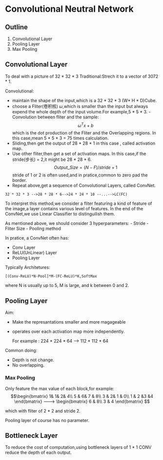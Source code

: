 # Convolutional Neutral Network

## Outline

1. Convolutional Layer
2. Pooling Layer
3. Max Pooling


## Convolutional Layer
To deal with a picture of 32 * 32 * 3
Traditional:Strech it to a vector of 3072 * 1.

Convolutional:
   - maintain the shape of the input,which is a 32 * 32 * 3 (W* H * D)Cube.
   - choose a Fliter(卷积核) $\omega$,which is smaller than the input but always expend the whole depth of the input volume.For example,5 * 5 * 3.
   -Convolution between fliter and the sample:$$\omega^T x +b$$
    which is the dot production of the Fliter and the Overlapping regions. In this case,mean 5 * 5 * 3 = 75 times calculation.
   - Sliding,then get the output of 28 * 28 * 1 in this case , called activation map.
   - Use other fliter,then get a set of activation maps. In this case,if the stride(步长) = 2,it might be 28 * 28 * 6.$$Output\_Size = (N - F)/stride +1$$
    stride of 1 or 2 is often used,and in pratice,common to zero pad the border.
   - Repeat above,get a sequence of Convolutional Layers, called ConvNet.

    32 * 32 * 3 -->28 * 28 * 6-->24 * 24 * 10 --...-->LC(FC)

To interpret this method,we consider a fliter featuring a kind of feature of the image,a layer contains various level of features. In the end of the ConvNet,we use Linear Classifier to distinguilish them.

As mentioned above, we should consider 3 hyperparameters:
    - Stride
    - Fliter Size
    - Pooling method

In pratice, a ConvNet often has:
   - Conv Layer
   - ReLU(UnLinear) Layer
   - Pooling Layer 

Typically Architetures:

    [(Conv-ReLU)*N-Pool]*M-(FC-ReLU)*K,SoftMax

where N is usually up to 5, M is large, and k between 0 and 2.

## Pooling Layer
Aim:
- Make the represantations smaller and more magageable
- operates over each activation map more independently.
  
  For example : 224 * 224 * 64 --> 112 * 112 * 64

Common doing:
- Depth is not change.
- No overlapping.

### Max Pooling
Only feature the max value of each block,for example:
    $$\begin{bmatrix}
    1& 1& 2& 4\\
    5 & 6& 7 & 8\\
    3 & 2& 1 & 0\\
    1 & 2 &3 &4
    \end{bmatrix}
    --->
    \begin{bmatrix}
     6  &  8\\
    3  & 4  
    \end{bmatrix}
    $$

which with fliter of 2 * 2 and stride 2.

Pooling layer of course has no parameter.

## Bottleneck Layer
To reduce the cost of computation,using bottleneck layers of 1 * 1 CONV reduce the depth of each output.
